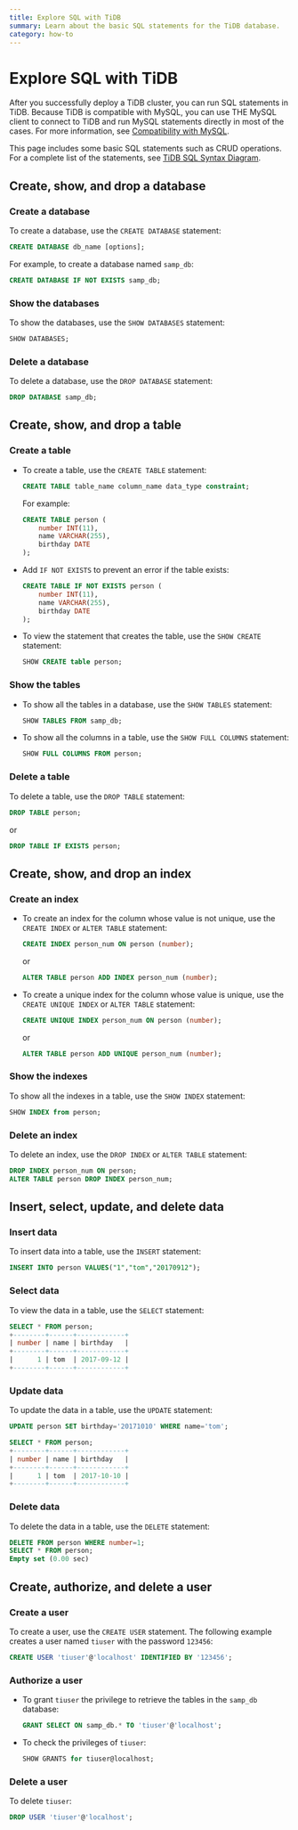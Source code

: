 ```yaml
---
title: Explore SQL with TiDB 
summary: Learn about the basic SQL statements for the TiDB database.
category: how-to
---
```


# Explore SQL with TiDB

After you successfully deploy a TiDB cluster, you can run SQL statements in TiDB. Because TiDB is compatible with MySQL, you can use THE MySQL client to connect to TiDB and run MySQL statements directly in most of the cases. For more information, see [Compatibility with MySQL](/reference/mysql-compatibility.md).

This page includes some basic SQL statements such as CRUD operations. For a complete list of the statements, see [TiDB SQL Syntax Diagram](https://pingcap.github.io/sqlgram/).

## Create, show, and drop a database

### Create a database

To create a database, use the `CREATE DATABASE` statement:

```sql
CREATE DATABASE db_name [options];
```

For example, to create a database named `samp_db`:

```sql
CREATE DATABASE IF NOT EXISTS samp_db;
```

### Show the databases

To show the databases, use the `SHOW DATABASES` statement:

```sql
SHOW DATABASES;
```

### Delete a database

To delete a database, use the `DROP DATABASE` statement:

```sql
DROP DATABASE samp_db;
```

## Create, show, and drop a table

### Create a table

- To create a table, use the `CREATE TABLE` statement:

    ```sql
    CREATE TABLE table_name column_name data_type constraint;
    ```

    For example:

    ```sql
    CREATE TABLE person (
        number INT(11),
        name VARCHAR(255),
        birthday DATE
    );
    ```

- Add `IF NOT EXISTS` to prevent an error if the table exists:

    ```sql
    CREATE TABLE IF NOT EXISTS person (
        number INT(11),
        name VARCHAR(255),
        birthday DATE
    );
    ```

- To view the statement that creates the table, use the `SHOW CREATE` statement:

    ```sql
    SHOW CREATE table person;
    ```

### Show the tables

- To show all the tables in a database, use the `SHOW TABLES` statement:

    ```sql
    SHOW TABLES FROM samp_db;
    ```

- To show all the columns in a table, use the `SHOW FULL COLUMNS` statement:

    ```sql
    SHOW FULL COLUMNS FROM person;
    ```

### Delete a table

To delete a table, use the `DROP TABLE` statement:

```sql
DROP TABLE person;
```

or

```sql
DROP TABLE IF EXISTS person;
```

## Create, show, and drop an index

### Create an index

- To create an index for the column whose value is not unique, use the `CREATE INDEX` or `ALTER TABLE` statement:

    ```sql
    CREATE INDEX person_num ON person (number);
    ```

    or

    ```sql
    ALTER TABLE person ADD INDEX person_num (number);
    ```

- To create a unique index for the column whose value is unique, use the `CREATE UNIQUE INDEX` or `ALTER TABLE` statement:

    ```sql
    CREATE UNIQUE INDEX person_num ON person (number);
    ```

    or

    ```sql
    ALTER TABLE person ADD UNIQUE person_num (number);
    ```

### Show the indexes

To show all the indexes in a table, use the `SHOW INDEX` statement:

```sql
SHOW INDEX from person;
```

### Delete an index

To delete an index, use the `DROP INDEX` or `ALTER TABLE` statement:

```sql
DROP INDEX person_num ON person;
ALTER TABLE person DROP INDEX person_num;
```

## Insert, select, update, and delete data

### Insert data

To insert data into a table, use the `INSERT` statement:

```sql
INSERT INTO person VALUES("1","tom","20170912");
```

### Select data

To view the data in a table, use the `SELECT` statement:

```sql
SELECT * FROM person;
+--------+------+------------+
| number | name | birthday   |
+--------+------+------------+
|      1 | tom  | 2017-09-12 |
+--------+------+------------+
```

### Update data

To update the data in a table, use the `UPDATE` statement:

```sql
UPDATE person SET birthday='20171010' WHERE name='tom';

SELECT * FROM person;
+--------+------+------------+
| number | name | birthday   |
+--------+------+------------+
|      1 | tom  | 2017-10-10 |
+--------+------+------------+
```

### Delete data

To delete the data in a table, use the `DELETE` statement:

```sql
DELETE FROM person WHERE number=1;
SELECT * FROM person;
Empty set (0.00 sec)
```

## Create, authorize, and delete a user

### Create a user

To create a user, use the `CREATE USER` statement. The following example creates a user named `tiuser` with the password `123456`:

```sql
CREATE USER 'tiuser'@'localhost' IDENTIFIED BY '123456';
```

### Authorize a user

- To grant `tiuser` the privilege to retrieve the tables in the `samp_db` database:

    ```sql
    GRANT SELECT ON samp_db.* TO 'tiuser'@'localhost';
    ```

- To check the privileges of `tiuser`:

    ```sql
    SHOW GRANTS for tiuser@localhost;
    ```

### Delete a user

To delete `tiuser`:

```sql
DROP USER 'tiuser'@'localhost';
```
